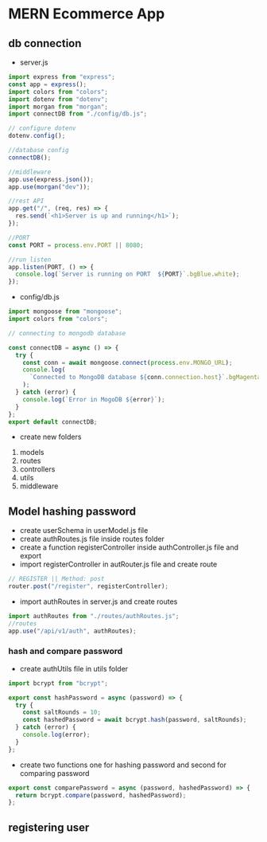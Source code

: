 # MERN Ecommerce App

## db connection

- server.js

```js
import express from "express";
const app = express();
import colors from "colors";
import dotenv from "dotenv";
import morgan from "morgan";
import connectDB from "./config/db.js";

// configure dotenv
dotenv.config();

//database config
connectDB();

//middleware
app.use(express.json());
app.use(morgan("dev"));

//rest API
app.get("/", (req, res) => {
  res.send(`<h1>Server is up and running</h1>`);
});

//PORT
const PORT = process.env.PORT || 8080;

//run listen
app.listen(PORT, () => {
  console.log(`Server is running on PORT  ${PORT}`.bgBlue.white);
});
```

- config/db.js

```js
import mongoose from "mongoose";
import colors from "colors";

// connecting to mongodb database

const connectDB = async () => {
  try {
    const conn = await mongoose.connect(process.env.MONGO_URL);
    console.log(
      `Connected to MongoDB database ${conn.connection.host}`.bgMagenta.white
    );
  } catch (error) {
    console.log(`Error in MogoDB ${error}`);
  }
};
export default connectDB;
```

- create new folders

1. models
2. routes
3. controllers
4. utils
5. middleware

## Model hashing password

- create userSchema in userModel.js file
- create authRoutes.js file inside routes folder
- create a function registerController inside authController.js file and export
- import registerController in autRouter.js file and create route

```js
// REGISTER || Method: post
router.post("/register", registerController);
```

- import authRoutes in server.js and create routes

```js
import authRoutes from "./routes/authRoutes.js";
//routes
app.use("/api/v1/auth", authRoutes);
```

### hash and compare password

- create authUtils file in utils folder

```js
import bcrypt from "bcrypt";

export const hashPassword = async (password) => {
  try {
    const saltRounds = 10;
    const hashedPassword = await bcrypt.hash(password, saltRounds);
  } catch (error) {
    console.log(error);
  }
};
```

- create two functions one for hashing password and second for comparing password

```js
export const comparePassword = async (password, hashedPassword) => {
  return bcrypt.compare(password, hashedPassword);
};
```

## registering user

